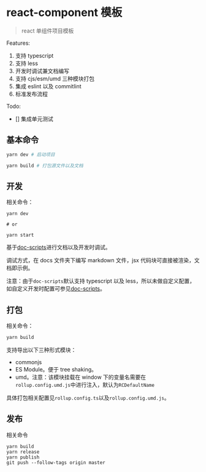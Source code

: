 # react-component 模板

> react 单组件项目模板

Features:

1. 支持 typescript
2. 支持 less
3. 开发时调试兼文档编写
4. 支持 cjs/esm/umd 三种模块打包
5. 集成 eslint 以及 commitlint
6. 标准发布流程

Todo:

- [] 集成单元测试

## 基本命令

```bash
yarn dev # 启动项目

yarn build # 打包源文件以及文档
```

## 开发

相关命令：

```
yarn dev

# or

yarn start
```

基于[doc-scripts](https://github.com/janryWang/doc-scripts)进行文档以及开发时调试。

调试方式，在 docs 文件夹下编写 markdown 文件，jsx 代码块可直接被渲染，文档即示例。

注意：由于`doc-scripts`默认支持 typescript 以及 less，所以未做自定义配置，如自定义开发时配置可参见[doc-scripts](https://github.com/janryWang/doc-scripts)。

## 打包

相关命令：

```bash
yarn build
```

支持导出以下三种形式模块：

- commonjs
- ES Module。便于 tree shaking。
- umd。注意：该模块挂载在 window 下的变量名需要在`rollup.config.umd.js`中进行注入，默认为`RCDefaultName`

具体打包相关配置见`rollup.config.ts`以及`rollup.config.umd.js`。

## 发布

相关命令

```
yarn build
yarn release
yarn publish
git push --follow-tags origin master
```
